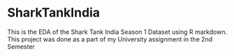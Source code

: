 # SharkTankIndia
This is the EDA of the Shark Tank India Season 1 Dataset using R markdown. This project was done as a part of my University assignment in the 2nd Semester 
